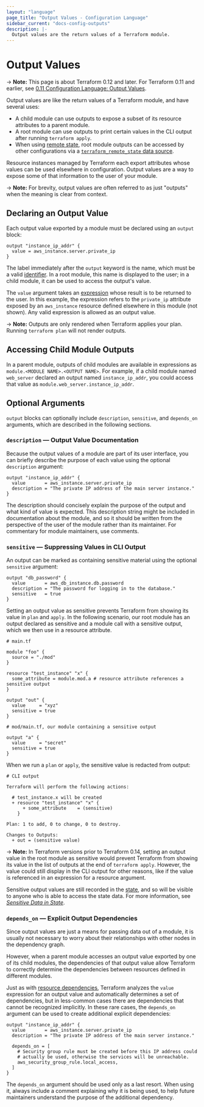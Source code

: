 ```yaml
---
layout: "language"
page_title: "Output Values - Configuration Language"
sidebar_current: "docs-config-outputs"
description: |-
  Output values are the return values of a Terraform module.
---
```


# Output Values

-> **Note:** This page is about Terraform 0.12 and later. For Terraform 0.11 and
earlier, see
[0.11 Configuration Language: Output Values](../configuration-0-11/outputs.html).

Output values are like the return values of a Terraform module, and have several
uses:

- A child module can use outputs to expose a subset of its resource attributes
  to a parent module.
- A root module can use outputs to print certain values in the CLI output after
  running `terraform apply`.
- When using [remote state](/docs/state/remote.html), root module outputs can be
  accessed by other configurations via a
  [`terraform_remote_state` data source](/docs/providers/terraform/d/remote_state.html).

Resource instances managed by Terraform each export attributes whose values
can be used elsewhere in configuration. Output values are a way to expose some
of that information to the user of your module.

-> **Note:** For brevity, output values are often referred to as just "outputs"
when the meaning is clear from context.

## Declaring an Output Value

Each output value exported by a module must be declared using an `output`
block:

```hcl
output "instance_ip_addr" {
  value = aws_instance.server.private_ip
}
```

The label immediately after the `output` keyword is the name, which must be a
valid [identifier](./syntax.html#identifiers). In a root module, this name is
displayed to the user; in a child module, it can be used to access the output's
value.

The `value` argument takes an [expression](/docs/configuration/expressions/index.html)
whose result is to be returned to the user. In this example, the expression
refers to the `private_ip` attribute exposed by an `aws_instance` resource
defined elsewhere in this module (not shown). Any valid expression is allowed
as an output value.

-> **Note:** Outputs are only rendered when Terraform applies your plan. Running
`terraform plan` will not render outputs.

## Accessing Child Module Outputs

In a parent module, outputs of child modules are available in expressions as
`module.<MODULE NAME>.<OUTPUT NAME>`. For example, if a child module named
`web_server` declared an output named `instance_ip_addr`, you could access that
value as `module.web_server.instance_ip_addr`.

## Optional Arguments

`output` blocks can optionally include `description`, `sensitive`, and `depends_on` arguments, which are described in the following sections.

### `description` — Output Value Documentation

Because the output values of a module are part of its user interface, you can
briefly describe the purpose of each value using the optional `description`
argument:

```hcl
output "instance_ip_addr" {
  value       = aws_instance.server.private_ip
  description = "The private IP address of the main server instance."
}
```

The description should concisely explain the
purpose of the output and what kind of value is expected. This description
string might be included in documentation about the module, and so it should be
written from the perspective of the user of the module rather than its
maintainer. For commentary for module maintainers, use comments.

### `sensitive` — Suppressing Values in CLI Output

An output can be marked as containing sensitive material using the optional
`sensitive` argument:

```hcl
output "db_password" {
  value       = aws_db_instance.db.password
  description = "The password for logging in to the database."
  sensitive   = true
}
```

Setting an output value as sensitive prevents Terraform from showing its value
in `plan` and `apply`. In the following scenario, our root module has an output declared as sensitive
and a module call with a sensitive output, which we then use in a resource attribute.

```hcl
# main.tf

module "foo" {
  source = "./mod"
}

resource "test_instance" "x" {
  some_attribute = module.mod.a # resource attribute references a sensitive output
}

output "out" {
  value     = "xyz"
  sensitive = true
}

# mod/main.tf, our module containing a sensitive output

output "a" {
  value     = "secret"
  sensitive = true
}
```

When we run a `plan` or `apply`, the sensitive value is redacted from output:

```
# CLI output

Terraform will perform the following actions:

  # test_instance.x will be created
  + resource "test_instance" "x" {
      + some_attribute    = (sensitive)
    }

Plan: 1 to add, 0 to change, 0 to destroy.

Changes to Outputs:
  + out = (sensitive value)
```

-> **Note:** In Terraform versions prior to Terraform 0.14, setting an output value in the root module as sensitive would prevent Terraform from showing its value in the list of outputs at the end of `terraform apply`. However, the value could still display in the CLI output for other reasons, like if the value is referenced in an expression for a resource argument.

Sensitive output values are still recorded in the
[state](/docs/state/index.html), and so will be visible to anyone who is able
to access the state data. For more information, see
[_Sensitive Data in State_](/docs/state/sensitive-data.html).

### `depends_on` — Explicit Output Dependencies

Since output values are just a means for passing data out of a module, it is
usually not necessary to worry about their relationships with other nodes in
the dependency graph.

However, when a parent module accesses an output value exported by one of its
child modules, the dependencies of that output value allow Terraform to
correctly determine the dependencies between resources defined in different
modules.

Just as with
[resource dependencies](/docs/configuration/blocks/resources/behavior.html#resource-dependencies),
Terraform analyzes the `value` expression for an output value and automatically
determines a set of dependencies, but in less-common cases there are
dependencies that cannot be recognized implicitly. In these rare cases, the
`depends_on` argument can be used to create additional explicit dependencies:

```hcl
output "instance_ip_addr" {
  value       = aws_instance.server.private_ip
  description = "The private IP address of the main server instance."

  depends_on = [
    # Security group rule must be created before this IP address could
    # actually be used, otherwise the services will be unreachable.
    aws_security_group_rule.local_access,
  ]
}
```

The `depends_on` argument should be used only as a last resort. When using it,
always include a comment explaining why it is being used, to help future
maintainers understand the purpose of the additional dependency.
